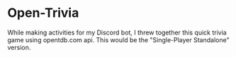 # Open-Trivia

While making activities for my Discord bot, I threw together this quick trivia game using opentdb.com api. This would be the "Single-Player Standalone" version.
